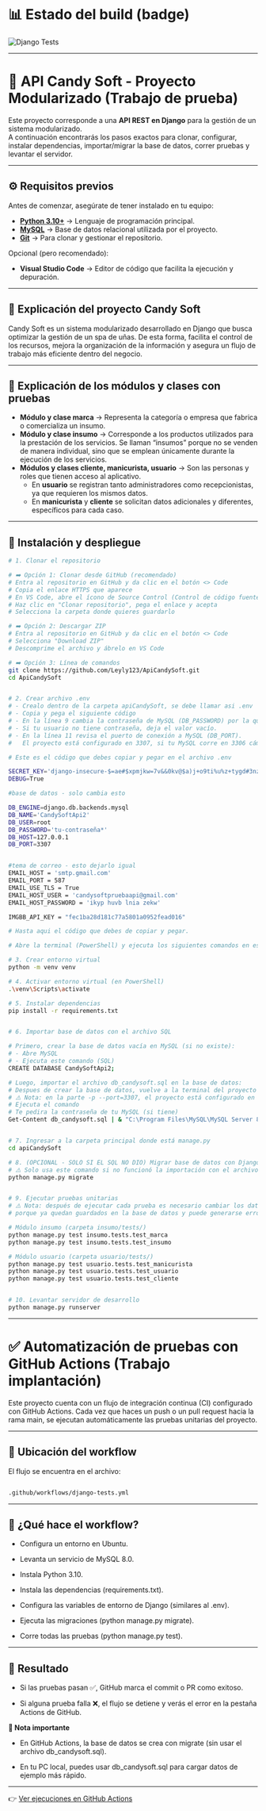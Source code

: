 # 📊 Estado del build (badge)

![Django Tests](https://github.com/Leyly123/ApiCandySoft/actions/workflows/django-tests.yml/badge.svg)

---

# 🍬 API Candy Soft - Proyecto Modularizado (Trabajo de prueba)

Este proyecto corresponde a una **API REST en Django** para la gestión de un sistema modularizado.  
A continuación encontrarás los pasos exactos para clonar, configurar, instalar dependencias, importar/migrar la base de datos, correr pruebas y levantar el servidor.  

---

## ⚙️ Requisitos previos

Antes de comenzar, asegúrate de tener instalado en tu equipo:

- **[Python 3.10+](https://www.python.org/downloads/)** → Lenguaje de programación principal.  
- **[MySQL](https://dev.mysql.com/downloads/installer/)** → Base de datos relacional utilizada por el proyecto.  
- **[Git](https://git-scm.com/downloads)** → Para clonar y gestionar el repositorio.  

Opcional (pero recomendado):  
- **Visual Studio Code** → Editor de código que facilita la ejecución y depuración.  

---

## 🎀 Explicación del proyecto Candy Soft

Candy Soft es un sistema modularizado desarrollado en Django que busca optimizar la gestión de un spa de uñas. De esta forma, facilita el control de los recursos, mejora la organización de la información y asegura un flujo de trabajo más eficiente dentro del negocio.

---

## 🧩 Explicación de los módulos y clases con pruebas

- **Módulo y clase marca** → Representa la categoría o empresa que fabrica o comercializa un insumo.  
- **Módulo y clase insumo** → Corresponde a los productos utilizados para la prestación de los servicios. Se llaman “insumos” porque no se venden de manera individual, sino que se emplean únicamente durante la ejecución de los servicios.  
- **Módulos y clases cliente, manicurista, usuario** → Son las personas y roles que tienen acceso al aplicativo.  
  - En **usuario** se registran tanto administradores como recepcionistas, ya que requieren los mismos datos.  
  - En **manicurista** y **cliente** se solicitan datos adicionales y diferentes, específicos para cada caso.  

---

## 🚀 Instalación y despliegue

```bash
# 1. Clonar el repositorio

# ➡️ Opción 1: Clonar desde GitHub (recomendado)
# Entra al repositorio en GitHub y da clic en el botón <> Code
# Copia el enlace HTTPS que aparece
# En VS Code, abre el ícono de Source Control (Control de código fuente)
# Haz clic en "Clonar repositorio", pega el enlace y acepta
# Selecciona la carpeta donde quieres guardarlo

# ➡️ Opción 2: Descargar ZIP
# Entra al repositorio en GitHub y da clic en el botón <> Code
# Selecciona "Download ZIP"
# Descomprime el archivo y ábrelo en VS Code

# ➡️ Opción 3: Línea de comandos
git clone https://github.com/Leyly123/ApiCandySoft.git
cd ApiCandySoft


# 2. Crear archivo .env
# - Crealo dentro de la carpeta apiCandySoft, se debe llamar asi .env
# - Copia y pega el siguiente código
# - En la línea 9 cambia la contraseña de MySQL (DB_PASSWORD) por la que tengas configurada en tu máquina.
# - Si tu usuario no tiene contraseña, deja el valor vacío.
# - En la línea 11 revisa el puerto de conexión a MySQL (DB_PORT).
#   El proyecto está configurado en 3307, si tu MySQL corre en 3306 cámbialo.

# Este es el código que debes copiar y pegar en el archivo .env

SECRET_KEY='django-insecure-$=ae#$xpmjkw=7v&&0kv@$a)j+o9ti%u%z+tygd#3nzju=pajc'
DEBUG=True

#base de datos - solo cambia esto

DB_ENGINE=django.db.backends.mysql
DB_NAME='CandySoftApi2'
DB_USER=root
DB_PASSWORD='tu-contraseña*'
DB_HOST=127.0.0.1
DB_PORT=3307


#tema de correo - esto dejarlo igual
EMAIL_HOST = 'smtp.gmail.com'
EMAIL_PORT = 587
EMAIL_USE_TLS = True
EMAIL_HOST_USER = 'candysoftpruebaapi@gmail.com'
EMAIL_HOST_PASSWORD = 'ikyp huvb lnia zekw'

IMGBB_API_KEY = "fec1ba28d181c77a5801a0952fead016"

# Hasta aqui el código que debes de copiar y pegar.

# Abre la terminal (PowerShell) y ejecuta los siguientes comandos en este orden

# 3. Crear entorno virtual
python -m venv venv

# 4. Activar entorno virtual (en PowerShell)
.\venv\Scripts\activate

# 5. Instalar dependencias
pip install -r requirements.txt


# 6. Importar base de datos con el archivo SQL

# Primero, crear la base de datos vacía en MySQL (si no existe):
# - Abre MySQL
# - Ejecuta este comando (SQL)
CREATE DATABASE CandySoftApi2;

# Luego, importar el archivo db_candysoft.sql en la base de datos:
# Despues de crear la base de datos, vuelve a la terminal del proyecto (PowerShell) la misma con la que venias ejecutando
# ⚠️ Nota: en la parte -p --port=3307, el proyecto está configurado en 3307, si tu MySQL corre en 3306 cámbialo.
# Ejecuta el comando
# Te pedira la contraseña de tu MySQL (si tiene)
Get-Content db_candysoft.sql | & "C:\Program Files\MySQL\MySQL Server 8.0\bin\mysql.exe" -u root -p --port=3307 CandySoftApi2


# 7. Ingresar a la carpeta principal donde está manage.py
cd apiCandySoft

# 8. (OPCIONAL - SOLO SI EL SQL NO DIO) Migrar base de datos con Django
# ⚠️ Solo usa este comando si no funcionó la importación con el archivo SQL.
python manage.py migrate


# 9. Ejecutar pruebas unitarias
# ⚠️ Nota: después de ejecutar cada prueba es necesario cambiar los datos de entrada,
# porque ya quedan guardados en la base de datos y puede generarse error por duplicados.

# Módulo insumo (carpeta insumo/tests/)
python manage.py test insumo.tests.test_marca
python manage.py test insumo.tests.test_insumo

# Módulo usuario (carpeta usuario/tests/)
python manage.py test usuario.tests.test_manicurista
python manage.py test usuario.tests.test_usuario
python manage.py test usuario.tests.test_cliente


# 10. Levantar servidor de desarrollo
python manage.py runserver

```
---

# ✅ Automatización de pruebas con GitHub Actions (Trabajo implantación)

Este proyecto cuenta con un flujo de integración continua (CI) configurado con GitHub Actions.
Cada vez que haces un push o un pull request hacia la rama main, se ejecutan automáticamente las pruebas unitarias del proyecto.

---

## 📂 Ubicación del workflow

El flujo se encuentra en el archivo:

```bash

.github/workflows/django-tests.yml

```

---

## 🔧 ¿Qué hace el workflow?

- Configura un entorno en Ubuntu.

- Levanta un servicio de MySQL 8.0.

- Instala Python 3.10.

- Instala las dependencias (requirements.txt).

- Configura las variables de entorno de Django (similares al .env).

- Ejecuta las migraciones (python manage.py migrate).

- Corre todas las pruebas (python manage.py test).

---

## 🚀 Resultado

- Si las pruebas pasan ✅, GitHub marca el commit o PR como exitoso.

- Si alguna prueba falla ❌, el flujo se detiene y verás el error en la pestaña Actions de GitHub.

**📌 Nota importante**

- En GitHub Actions, la base de datos se crea con migrate (sin usar el archivo db_candysoft.sql).

- En tu PC local, puedes usar db_candysoft.sql para cargar datos de ejemplo más rápido.

---

👉 [Ver ejecuciones en GitHub Actions](https://github.com/Leyly123/ApiCandySoft/actions)
